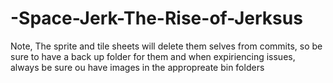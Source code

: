 # -Space-Jerk-The-Rise-of-Jerksus
Note, The sprite and tile sheets will delete them selves 
from commits, so be sure to have a back up folder for them 
and when expiriencing issues, always be sure ou have images
in the appropreate bin folders
